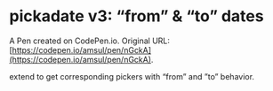 # pickadate v3: “from” & “to” dates

A Pen created on CodePen.io. Original URL: [https://codepen.io/amsul/pen/nGckA](https://codepen.io/amsul/pen/nGckA).

extend to get corresponding pickers with “from” and ”to” behavior.
